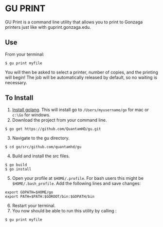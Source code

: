 # GU PRINT

GU Print is a command line utility that allows you to print to Gonzaga printers
just like with guprint.gonzaga.edu.

## Use

From your terminal:
```
$ gu print myfile
```
You will then be asked to select a printer, number of copies, and the printing will begin! The job will be automatically released by default, so no waiting is necessary.

## To Install

1. [Install golang](https://golang.org/dl/). This will install go to `/Users/myusername/go` for mac or `c:\Go` for windows.
2. Download the project from your command line.
```
$ go get https://github.com/QuantamHD/gu.git
```
3. Navigate to the gu directory.
```
$ cd go/src/github.com/quantamhd/gu
```
4. Build and install the src files.
```
$ go build
$ go install
```
5. Open your profile at `$HOME/.profile`. For bash users this might be `$HOME/.bash_profile`. Add the following lines and save changes:
```
export GOPATH=$HOME/go
export PATH=$PATH:$GOROOT/bin:$GOPATH/bin
```
6. Restart your terminal.
7. You now should be able to run this utility by calling :
```
$ gu print myfile
```
